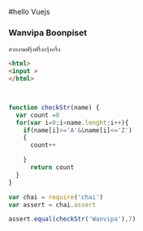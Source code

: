 #hello Vuejs
### Wanvipa Boonpiset

```
สวยงามฟรุ้งฟริ้งกรุ้งกริ้ง
```


```html
<html>
<input >
</html>

```

```javascript


function checkStr(name) {
  var count =0
  for(var i=0;i<name.lenght;i++){
    if(name[i]>='A'&&name[i]<='Z')
    {
      count++

    }
      return count
  }
}

var chai = require('chai')
var assert = chai.assert

assert.equal(checkStr('Wanvipa'),7)


```
